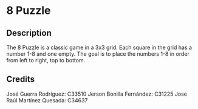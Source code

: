 # 8 Puzzle

## Description

The 8 Puzzle is a classic game in a 3x3 grid. Each square in the grid has a number 1-8 and one empty. The goal is to place the numbers 1-8 in order from left to right, top to bottom.

## Credits

José Guerra Rodríguez: C33510
Jerson Bonilla Fernández: C31225
Jose Raúl Martínez Quesada: C34637
